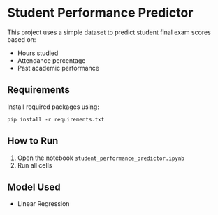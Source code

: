 # Student Performance Predictor

This project uses a simple dataset to predict student final exam scores based on:
- Hours studied
- Attendance percentage
- Past academic performance

## Requirements
Install required packages using:

```
pip install -r requirements.txt
```

## How to Run
1. Open the notebook `student_performance_predictor.ipynb`
2. Run all cells

## Model Used
- Linear Regression
